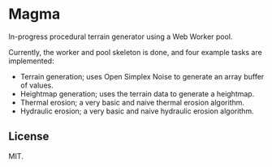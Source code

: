 # Magma

In-progress procedural terrain generator using a Web Worker pool.

Currently, the worker and pool skeleton is done, and four example tasks are
implemented:

- Terrain generation; uses Open Simplex Noise to generate an array buffer of
  values.
- Heightmap generation; uses the terrain data to generate a heightmap.
- Thermal erosion; a very basic and naive thermal erosion algorithm.
- Hydraulic erosion; a very basic and naive hydraulic erosion algorithm.

## License

MIT.
